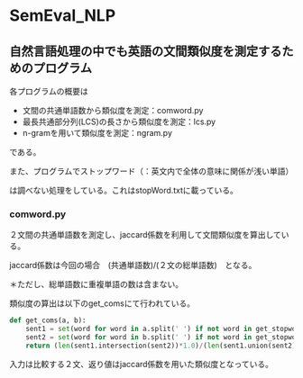 # SemEval_NLP
## 自然言語処理の中でも英語の文間類似度を測定するためのプログラム

各プログラムの概要は
* 文間の共通単語数から類似度を測定：comword.py
* 最長共通部分列(LCS)の長さから類似度を測定：lcs.py
* n-gramを用いて類似度を測定：ngram.py

である。

また、プログラムでストップワード（：英文内で全体の意味に関係が浅い単語）

は調べない処理をしている。これはstopWord.txtに載っている。

### comword.py
２文間の共通単語数を測定し、jaccard係数を利用して文間類似度を算出している。

jaccard係数は今回の場合　(共通単語数)/(２文の総単語数)　となる。

＊ただし、総単語数に重複単語の数は含まない。

類似度の算出は以下のget_comsにて行われている。
```python
def get_coms(a, b):
	sent1 = set(word for word in a.split(' ') if not word in get_stopword())
	sent2 = set(word for word in b.split(' ') if not word in get_stopword())
	return (len(sent1.intersection(sent2))*1.0)/(len(sent1.union(sent2))*1.0)
```
入力は比較する２文、返り値はjaccard係数を用いた類似度となっている。



